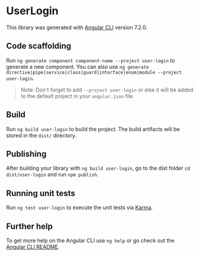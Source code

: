 # UserLogin

This library was generated with [Angular CLI](https://github.com/angular/angular-cli) version 7.2.0.

## Code scaffolding

Run `ng generate component component-name --project user-login` to generate a new component. You can also use `ng generate directive|pipe|service|class|guard|interface|enum|module --project user-login`.
> Note: Don't forget to add `--project user-login` or else it will be added to the default project in your `angular.json` file. 

## Build

Run `ng build user-login` to build the project. The build artifacts will be stored in the `dist/` directory.

## Publishing

After building your library with `ng build user-login`, go to the dist folder `cd dist/user-login` and run `npm publish`.

## Running unit tests

Run `ng test user-login` to execute the unit tests via [Karma](https://karma-runner.github.io).

## Further help

To get more help on the Angular CLI use `ng help` or go check out the [Angular CLI README](https://github.com/angular/angular-cli/blob/master/README.md).
